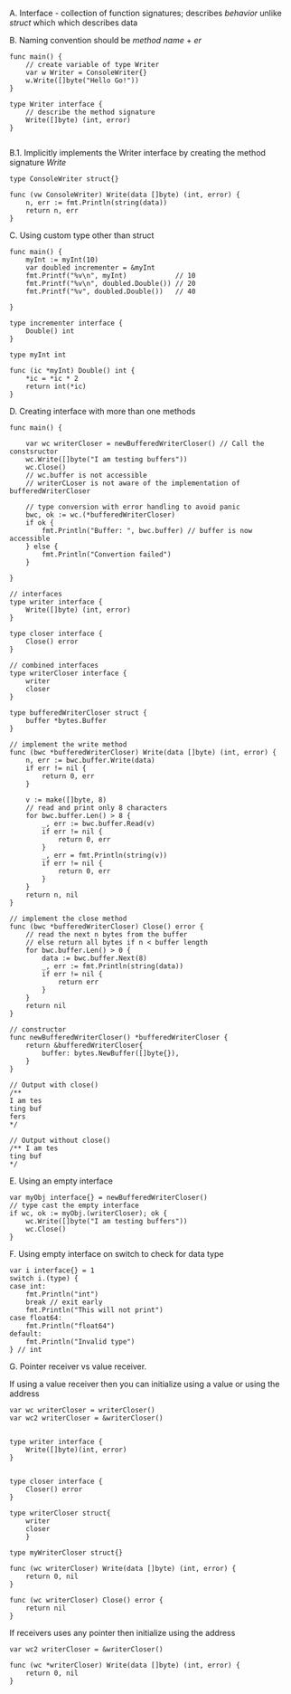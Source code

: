A. Interface - collection of function signatures; describes _behavior_ unlike _struct_ which which describes data

B. Naming convention should be _method name_ + _er_

```
func main() {
	// create variable of type Writer
	var w Writer = ConsoleWriter{}
	w.Write([]byte("Hello Go!"))
}

type Writer interface {
	// describe the method signature
	Write([]byte) (int, error)
}


```

B.1. Implicitly implements the Writer interface by creating the method signature _Write_

```
type ConsoleWriter struct{}

func (vw ConsoleWriter) Write(data []byte) (int, error) {
	n, err := fmt.Println(string(data))
	return n, err
}
```

C. Using custom type other than struct

```
func main() {
	myInt := myInt(10)
	var doubled incrementer = &myInt
	fmt.Printf("%v\n", myInt)            // 10
	fmt.Printf("%v\n", doubled.Double()) // 20
	fmt.Printf("%v", doubled.Double())   // 40

}

type incrementer interface {
	Double() int
}

type myInt int

func (ic *myInt) Double() int {
	*ic = *ic * 2
	return int(*ic)
}
```

D. Creating interface with more than one methods

```
func main() {

	var wc writerCloser = newBufferedWriterCloser() // Call the constsructor
	wc.Write([]byte("I am testing buffers"))
	wc.Close()
	// wc.buffer is not accessible
	// writerCLoser is not aware of the implementation of bufferedWriterCloser

	// type conversion with error handling to avoid panic
	bwc, ok := wc.(*bufferedWriterCloser)
	if ok {
		fmt.Println("Buffer: ", bwc.buffer) // buffer is now accessible
	} else {
		fmt.Println("Convertion failed")
	}

}

// interfaces
type writer interface {
	Write([]byte) (int, error)
}

type closer interface {
	Close() error
}

// combined interfaces
type writerCloser interface {
	writer
	closer
}

type bufferedWriterCloser struct {
	buffer *bytes.Buffer
}

// implement the write method
func (bwc *bufferedWriterCloser) Write(data []byte) (int, error) {
	n, err := bwc.buffer.Write(data)
	if err != nil {
		return 0, err
	}

	v := make([]byte, 8)
	// read and print only 8 characters
	for bwc.buffer.Len() > 8 {
		_, err := bwc.buffer.Read(v)
		if err != nil {
			return 0, err
		}
		_, err = fmt.Println(string(v))
		if err != nil {
			return 0, err
		}
	}
	return n, nil
}

// implement the close method
func (bwc *bufferedWriterCloser) Close() error {
	// read the next n bytes from the buffer
	// else return all bytes if n < buffer length
	for bwc.buffer.Len() > 0 {
		data := bwc.buffer.Next(8)
		_, err := fmt.Println(string(data))
		if err != nil {
			return err
		}
	}
	return nil
}

// constructor
func newBufferedWriterCloser() *bufferedWriterCloser {
	return &bufferedWriterCloser{
		buffer: bytes.NewBuffer([]byte{}),
	}
}

// Output with close()
/**
I am tes
ting buf
fers
*/

// Output without close()
/** I am tes
ting buf
*/
```

E. Using an empty interface

```
var myObj interface{} = newBufferedWriterCloser()
// type cast the empty interface
if wc, ok := myObj.(writerCloser); ok {
	wc.Write([]byte("I am testing buffers"))
	wc.Close()
}
```

F. Using empty interface on switch to check for data type

```
var i interface{} = 1
switch i.(type) {
case int:
    fmt.Println("int")
    break // exit early
    fmt.Println("This will not print")
case float64:
    fmt.Println("float64")
default:
    fmt.Println("Invalid type")
} // int
```

G. Pointer receiver vs value receiver.

If using a value receiver then you can initialize using a value or using the address

```
var wc writerCloser = writerCloser()
var wc2 writerCloser = &writerCloser()


type writer interface {
	Write([]byte)(int, error)
}


type closer interface {
	Closer() error
}

type writerCloser struct{
	writer
	closer
	}

type myWriterCloser struct{}

func (wc writerCloser) Write(data []byte) (int, error) {
	return 0, nil
}

func (wc writerCloser) Close() error {
	return nil
}
```

If receivers uses any pointer then initialize using the address

```
var wc2 writerCloser = &writerCloser()

func (wc *writerCloser) Write(data []byte) (int, error) {
	return 0, nil
}
```
